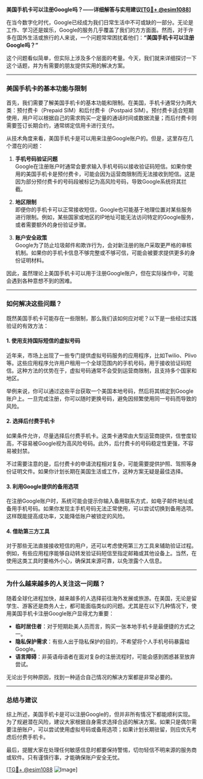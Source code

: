 **美国手机卡可以注册Google吗？——详细解答与实用建议[[TG💪+ @esim1088](https://t.me/s/esim1088)]**

在当今数字化时代，Google已经成为我们日常生活中不可或缺的一部分。无论是工作、学习还是娱乐，Google的服务几乎覆盖了我们的方方面面。然而，对于许多在国外生活或旅行的人来说，一个问题常常困扰着他们：**“美国手机卡可以注册Google吗？”**  

这个问题看似简单，但实际上涉及多个层面的考量。今天，我们就来详细探讨一下这个话题，并为有需要的朋友提供实用的解决方案。

---

### **美国手机卡的基本功能与限制**

首先，我们需要了解美国手机卡的基本功能和限制。在美国，手机卡通常分为两大类：预付费卡（Prepaid SIM）和后付费卡（Postpaid SIM）。预付费卡适合短期使用，用户可以根据自己的需求购买一定量的通话时间或数据流量；而后付费卡则需要签订长期合约，通常绑定信用卡进行支付。

从技术角度来看，美国手机卡是可以用来注册Google账户的。但是，这里存在几个潜在的问题：

1. **手机号码验证问题**  
   Google在注册账户时通常会要求输入手机号码以接收验证码短信。如果你使用的美国手机卡是预付费卡，可能会因为运营商限制而无法接收到短信。这是因为部分预付费卡的号码段被标记为高风险号码，导致Google系统将其拦截。

2. **地区限制**  
   即便你的手机卡可以正常接收短信，Google也可能基于地理位置对某些服务进行限制。例如，某些国家或地区的IP地址可能无法访问特定的Google服务，或者需要额外的身份验证步骤。

3. **账户安全政策**  
   Google为了防止垃圾邮件和欺诈行为，会对新注册的账户采取更严格的审核机制。如果你的手机卡信息不够完整或不够可信，可能会被要求提供更多的身份证明材料。

因此，虽然理论上美国手机卡可以用于注册Google账户，但在实际操作中，可能会遇到各种意想不到的困难。

---

### **如何解决这些问题？**

既然美国手机卡可能存在一些限制，那么我们该如何应对呢？以下是一些经过实践验证的有效方法：

#### **1. 使用支持国际短信的虚拟号码**
近年来，市场上出现了一些专门提供虚拟号码服务的应用程序，比如Twilio、Plivo等。这些应用程序允许用户租用一个全球范围内的手机号码，用于接收验证码短信。这种方法的优势在于，虚拟号码通常不会受到运营商限制，且支持多个国家和地区。

举例来说，你可以通过这些平台获取一个美国本地号码，然后将其绑定到Google账户上。一旦完成注册，你可以随时更换号码，避免因频繁使用同一号码而导致的风险。

#### **2. 选择后付费手机卡**
如果条件允许，尽量选择后付费手机卡。这类卡通常由大型运营商提供，信誉度较高，不容易被Google视为高风险号码。此外，后付费卡的号码稳定性更强，不容易被封禁。

不过需要注意的是，后付费卡的申请流程相对复杂，可能需要提供护照、驾照等身份证明文件。如果你计划长期在美国生活或工作，这种方案无疑是最佳选择。

#### **3. 利用Google提供的备用选项**
在注册Google账户时，系统可能会提示你输入备用联系方式，如电子邮件地址或备用手机号码。如果你发现主手机号码无法正常使用，可以尝试切换到备用选项。这样既能提高成功率，又能降低账户被锁定的风险。

#### **4. 借助第三方工具**
对于那些无法直接接收短信的用户，还可以考虑使用第三方工具来辅助验证过程。例如，有些应用程序能够自动转发验证码短信至指定邮箱或其他设备上。当然，在使用这类工具时要格外小心，确保其来源可靠，以免泄露个人信息。

---

### **为什么越来越多的人关注这一问题？**

随着全球化进程加快，越来越多的人选择前往海外发展或旅游。在美国，无论是留学生、游客还是商务人士，都可能面临类似的问题。尤其是在以下几种情况下，使用美国手机卡注册Google账户显得尤为重要：

- **临时居住者**：对于短期赴美人员而言，购买一张本地手机卡是最便捷的方式之一。
- **隐私保护需求**：有些人出于隐私保护的目的，不希望将个人手机号码暴露给Google。
- **语言障碍**：非英语母语者在面对复杂的注册流程时，可能会感到困惑甚至放弃尝试。

无论出于何种原因，找到一种适合自己情况的解决方案都是非常必要的。

---

### **总结与建议**

综上所述，美国手机卡是可以注册Google的，但并非所有情况下都能顺利实现。为了规避潜在风险，建议大家根据自身需求选择合适的解决方案。如果只是偶尔需要注册账户，可以尝试使用虚拟号码或备用选项；如果计划长期驻留，则应优先考虑后付费手机卡。

最后，提醒大家在处理任何敏感信息时都要保持警惕，切勿轻信不明来源的服务商或软件。只有谨慎行事，才能确保账户安全无忧。

[[TG💪+ @esim1088](https://t.me/s/esim1088) ![Image](https://i.postimg.cc/4NQfJmqS/Snipaste-2025-05-13-00-14-12.png)]